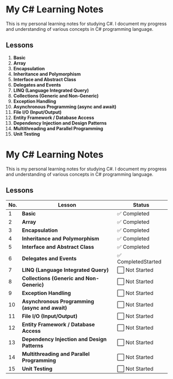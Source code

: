 # My C# Learning Notes

This is my personal learning notes for studying C#. I document my progress and understanding of various concepts in C# programming language.

## Lessons

1. **Basic**
2. **Array**
3. **Encapsulation**
4. **Inheritance and Polymorphism**
5. **Interface and Abstract Class**
6. **Delegates and Events**
7. **LINQ (Language Integrated Query)**
8. **Collections (Generic and Non-Generic)**
9. **Exception Handling**
10. **Asynchronous Programming (async and await)**
11. **File I/O (Input/Output)**
12. **Entity Framework / Database Access**
13. **Dependency Injection and Design Patterns**
14. **Multithreading and Parallel Programming**
15. **Unit Testing**

# My C# Learning Notes

This is my personal learning notes for studying C#. I document my progress and understanding of various concepts in C# programming language.

## Lessons

| No. | Lesson                                         | Status              |
| --- | ---------------------------------------------- | ------------------- |
| 1   | **Basic**                                      | ✅ Completed        |
| 2   | **Array**                                      | ✅ Completed        |
| 3   | **Encapsulation**                              | ✅ Completed        |
| 4   | **Inheritance and Polymorphism**               | ✅ Completed        |
| 5   | **Interface and Abstract Class**               | ✅ Completed        |
| 6   | **Delegates and Events**                       | ✅ CompletedStarted |
| 7   | **LINQ (Language Integrated Query)**           | ⬜ Not Started      |
| 8   | **Collections (Generic and Non-Generic)**      | ⬜ Not Started      |
| 9   | **Exception Handling**                         | ⬜ Not Started      |
| 10  | **Asynchronous Programming (async and await)** | ⬜ Not Started      |
| 11  | **File I/O (Input/Output)**                    | ⬜ Not Started      |
| 12  | **Entity Framework / Database Access**         | ⬜ Not Started      |
| 13  | **Dependency Injection and Design Patterns**   | ⬜ Not Started      |
| 14  | **Multithreading and Parallel Programming**    | ⬜ Not Started      |
| 15  | **Unit Testing**                               | ⬜ Not Started      |
